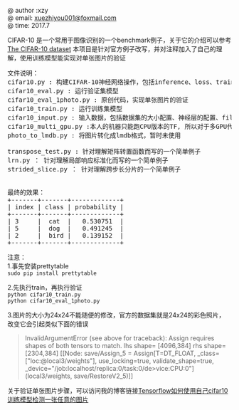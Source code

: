 
@ author :xzy  <br/>
@ email: xuezhiyou001@foxmail.com <br/>
@ time: 2017.7 <br/>


CIFAR-10 是一个常用于图像识别的一个benchmark例子，关于它的介绍可以参考[The CIFAR-10 dataset](http://www.cs.toronto.edu/~kriz/cifar.html)
本项目是针对官方例子改写，并对注释加入了自己的理解，使用训练模型能实现对单张图片的验证
<pre>
文件说明：
cifar10.py : 构建CIFAR-10神经网络操作，包括inference、loss、train、evaluation
cifar10_eval.py : 运行验证集模型
cifar10_eval_1photo.py : 原创代码，实现单张图片的验证
cifar10_train.py : 运行训练集模型
cifar10_input.py : 输入数据，包括数据集的大小配置、神经层的配置、filter卷积核的参数配置等
cifar10_multi_gpu.py :本人的机器只能跑CPU版本的TF, 所以对于多GPU代码并未翻译和了解
photo_to_lmdb.py : 将图片转化成lmdb格式，暂时未使用
<test>
transpose_test.py : 针对理解矩阵转置函数而写的一个简单例子
lrn.py ： 针对理解局部响应标准化而写的一个简单例子
strided_slice.py ： 针对理解跨步长分片的一个简单例子


最终的效果：
+-------+-------+-------------+
| index | class | probability |
+-------+-------+-------------+
| 3     |  cat  |   0.530751  |
| 5     |  dog  |   0.491245  |
| 2     |  bird |   0.139152  |
+-------+-------+-------------+
</pre>

注意：<br/>
1.事先安装prettytable<br/>
`sudo pip install prettytable`

2.先执行train，再执行验证<br/>
`python cifar10_train.py`  <br/>
`python cifar10_eval_1photo.py`


3.图片的大小为24x24不能随便的修改，官方的数据集就是24x24的彩色照片，
改变它会引起类似下面的错误
>InvalidArgumentError (see above for traceback): Assign requires shapes of both tensors to match. lhs shape= [4096,384] rhs shape= [2304,384]
>	 [[Node: save/Assign_5 = Assign[T=DT_FLOAT, _class=["loc:@local3/weights"], use_locking=true, validate_shape=true, _device="/job:localhost/replica:0/task:0/de>vice:CPU:0"](local3/weights, save/RestoreV2_5)]]


关于验证单张图片步骤，可以访问我的博客链接[Tensorflow如何使用自己cifar10训练模型检测一张任意的图片](http://blog.csdn.net/banana1006034246/article/details/76239147)
